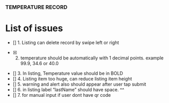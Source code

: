### TEMPERATURE RECORD
# List of issues
- [] 1. Listing can delete record by swipe left or right
- [x] 2. temperature should be automatically with 1 decimal points. example 99.9, 34.6 or 40.0
- [] 3. In listing, Temperature value should be in BOLD
- [] 4. Listing item too huge, can reduce listing item height
- [] 5. warning and alert also should appear after user tap submit
- [] 6. in listing label “lastName” should have space. ^^
- [] 7. for manual input if user dont have qr code
